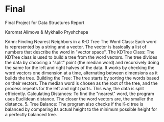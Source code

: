# Final
Final Project for Data Structures
Report

Karomat Alimova & Mykhailo Pryshchepa 

Kdnn: Finding Nearest Neighbors in a K-D Tree
The Word Class:
Each word is represented by a string and a vector. The vector is basically a list of numbers that describe the word in "vector space".
The KDTree Class:
The KDTree class is used to build a tree from the word vectors. The tree divides the data by choosing a "split" point (the median word) and recursively doing the same for the left and right halves of the data. It works by checking the word vectors one dimension at a time, alternating between dimensions as it builds the tree.
Building the Tree:
The tree starts by sorting the words based on their vectors. The median word is chosen as the root of the tree, and the process repeats for the left and right parts. This way, the data is split efficiently.
Calculating Distances:
To find the "nearest" word, the program uses Euclidean distance. The closer the word vectors are, the smaller the distance.
      5.   Tree Balance:
The program also checks if the K-d tree is balanced by comparing its actual height to the minimum possible height for a perfectly balanced tree.


